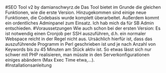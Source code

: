 #SEO Tool v2 by damianschwyrz.de
Das Tool bietet im Grunde die gleichen Funktionen, wie die erste Version. Hinzugekommen sind einige neue Funktionen, die Codebasis wurde komplett überarbeitet. Außerdem kommt ein ordentliches Adminpanel zum Einsatz. Ich hab mich da für SB Admin entschieden.
#Voraussetzungen
Wie auch schon bei der ersten Version: Es ist notwendig einen Cronjob per SSH auszuführen, d.h. ein normaler Webspace reicht in der Regel nicht aus. Ursächlich hierfür ist, dass das auszuführende Programm in Perl geschrieben ist und je nach Anzahl von Keywords bis zu 45 Minuten am Stück aktiv ist. So etwas lässt sich nur schwer mit PHP realisieren, man müsste in den Serverkonfigurationen einiges abändern (Max Exec Time etwa,...).
<br />
#Installationsanleitung
